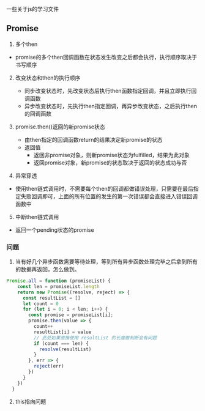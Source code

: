 一些关于js的学习文件


## Promise

1. 多个then
  - promise的多个then回调函数在状态发生改变之后都会执行，执行顺序取决于书写顺序


2. 改变状态和then的执行顺序
    - 同步改变状态时，先改变状态后执行then函数指定回调，并且立即执行回调函数
    - 异步改变状态时，先执行then指定回调，再异步改变状态，之后执行then的回调函数

3. promise.then()返回的新promise状态
    - 由then指定的回调函数return的结果决定新promise的状态
    - 返回值
      - 返回非promise对象，则新promise状态为fulfilled，结果为此对象
      - 返回promise对象，新promise的状态取决于返回的状态成功与否

4. 异常穿透
  - 使用then链式调用时，不需要每个then的回调都做错误处理，只需要在最后指定失败回调即可，上面的所有位置的发生的第一次错误都会直接进入错误回调函数中

5. 中断then链式调用
  - 返回一个pending状态的promise





### 问题

1. 当有好几个异步函数需要等待处理，等到所有异步函数处理完毕之后拿到所有的数据再返回，怎么做到。

```js
Promise.all = function (promiseList) {
    const len = promiseList.length
    return new Promise((resolve, reject) => {
      const resultList = []
      let count = 0
      for (let i = 0; i < len; i++) {
        const promise = promiseList[i];
        promise.then(value => {
          count++
          resultList[i] = value
          // 此处如果直接使用 resultList 的长度做判断会有问题
          if (count === len) {
            resolve(resultList)
          }
        }, err => {
          reject(err)
        })
      }
    })
  }
```

2. this指向问题

```js

```